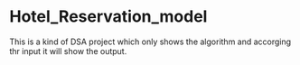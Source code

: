 # Hotel_Reservation_model

This is a kind of DSA project which only shows the algorithm and accorging thr input it will show the output.
